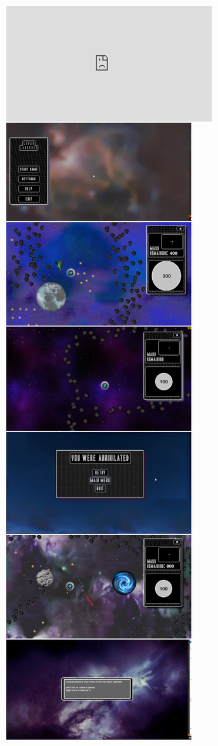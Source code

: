 <iframe width="560" height="315" src="https://www.youtube.com/embed/NMNIwnMRlKs" frameborder="0" allow="accelerometer; autoplay; encrypted-media; gyroscope; picture-in-picture" allowfullscreen></iframe><img src='スクリーンショット (8).png'>
<img src='スクリーンショット (14).png'>
<img src='Screenshot (6).png'>
<img src='スクリーンショット (12).png'>

<img src='スクリーンショット (11).png'>
<img src='スクリーンショット (9).png'>

